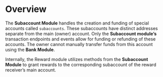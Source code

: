 # **Overview**

The **Subaccount Module** handles the creation and funding of special accounts called `subaccounts`. These subaccounts have distinct addresses separate from the main (owner) account. Only the **Subaccount module’s** transaction endpoints and events allow for funding or refunding of these accounts. The owner cannot manually transfer funds from this account using the **Bank Module**.

Internally, the Reward module utilizes methods from the **Subaccount Module** to grant rewards to the corresponding subaccount of the reward receiver’s main account.
